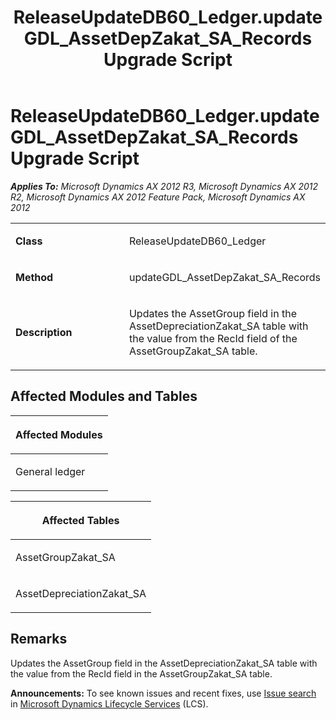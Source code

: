 ﻿---
title: ReleaseUpdateDB60_Ledger.updateGDL_AssetDepZakat_SA_Records Upgrade Script
TOCTitle: ReleaseUpdateDB60_Ledger.updateGDL_AssetDepZakat_SA_Records Upgrade Script
ms:assetid: 1a51da6a-1f8b-48a9-ddc3-fd905607f500
ms:mtpsurl: https://msdn.microsoft.com/en-us/library/JJ718649(v=AX.60)
ms:contentKeyID: 49706926
ms.date: 05/18/2015
mtps_version: v=AX.60
---

# ReleaseUpdateDB60\_Ledger.updateGDL\_AssetDepZakat\_SA\_Records Upgrade Script 


_**Applies To:** Microsoft Dynamics AX 2012 R3, Microsoft Dynamics AX 2012 R2, Microsoft Dynamics AX 2012 Feature Pack, Microsoft Dynamics AX 2012_

<table>
<colgroup>
<col style="width: 50%" />
<col style="width: 50%" />
</colgroup>
<tbody>
<tr class="odd">
<td><p><strong>Class</strong></p></td>
<td><p>ReleaseUpdateDB60_Ledger</p></td>
</tr>
<tr class="even">
<td><p><strong>Method</strong></p></td>
<td><p>updateGDL_AssetDepZakat_SA_Records</p></td>
</tr>
<tr class="odd">
<td><p><strong>Description</strong></p></td>
<td><p>Updates the AssetGroup field in the AssetDepreciationZakat_SA table with the value from the RecId field of the AssetGroupZakat_SA table.</p></td>
</tr>
</tbody>
</table>


## Affected Modules and Tables

<table>
<colgroup>
<col style="width: 100%" />
</colgroup>
<thead>
<tr class="header">
<th><p>Affected Modules</p></th>
</tr>
</thead>
<tbody>
<tr class="odd">
<td><p>General ledger</p></td>
</tr>
</tbody>
</table>


<table>
<colgroup>
<col style="width: 100%" />
</colgroup>
<thead>
<tr class="header">
<th><p>Affected Tables</p></th>
</tr>
</thead>
<tbody>
<tr class="odd">
<td><p>AssetGroupZakat_SA</p></td>
</tr>
<tr class="even">
<td><p>AssetDepreciationZakat_SA</p></td>
</tr>
</tbody>
</table>


## Remarks

Updates the AssetGroup field in the AssetDepreciationZakat\_SA table with the value from the RecId field in the AssetGroupZakat\_SA table.

  
**Announcements:** To see known issues and recent fixes, use [Issue search](http://go.microsoft.com/fwlink/?linkid=389258) in [Microsoft Dynamics Lifecycle Services](http://go.microsoft.com/fwlink/?linkid=306505) (LCS).

